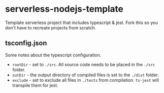 # serverless-nodejs-template
Template serverless project that includes typescript & jest. Fork this so you don't have to recreate projects from scratch. 

## tsconfig.json
Some notes about the typescript configuration.
- `rootDir` - set to `./src`. All source code needs to be placed in the `./src` folder.
- `outDir` - the output directory of compiled files is set to the `./dist` folder.
- `exclude` - set to exclude all files in `./tests` from compilation. `ts-jest` will transpile them for jest.
